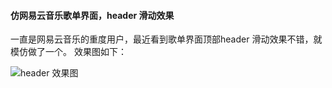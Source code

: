 #### 仿网易云音乐歌单界面，header 滑动效果

 一直是网易云音乐的重度用户，最近看到歌单界面顶部header 滑动效果不错，就模仿做了一个。
 效果图如下：
 
 ![header 效果图](image/header.gif)
 
